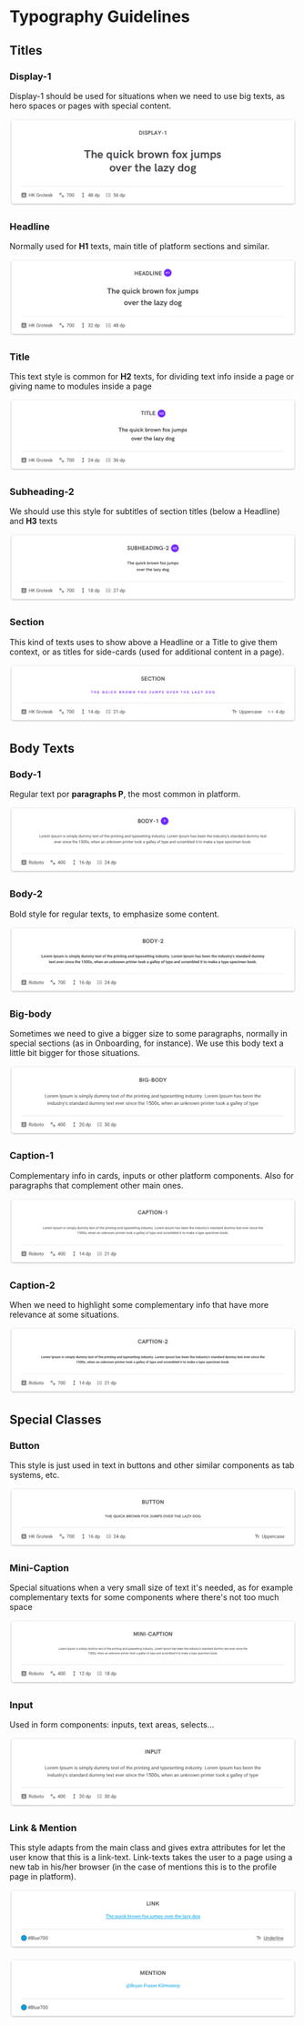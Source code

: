 # Typography Guidelines

## Titles

### Display-1

Display-1 should be used for situations when we need to use big texts, as hero spaces or pages with special content.

![display-1](https://github.com/joseserranoexo/exo-design-system/blob/master/projects/design-system-demo/src/assets/brand-guides/text-styles-jpg/01.png)

### Headline

Normally used for **H1** texts, main title of platform sections and similar.

![headline](https://github.com/joseserranoexo/exo-design-system/blob/master/projects/design-system-demo/src/assets/brand-guides/text-styles-jpg/02.png)

### Title

This text style is common for **H2** texts, for dividing text info inside a page or giving name to modules inside a page

![title](https://github.com/joseserranoexo/exo-design-system/blob/master/projects/design-system-demo/src/assets/brand-guides/text-styles-jpg/03.png)

### Subheading-2

We should use this style for subtitles of section titles (below a Headline) and **H3** texts

![subheading-2](https://github.com/joseserranoexo/exo-design-system/blob/master/projects/design-system-demo/src/assets/brand-guides/text-styles-jpg/04.png)

### Section

This kind of texts uses to show above a Headline or a Title to give them context, or as titles for side-cards (used for additional content in a page).

![section](https://github.com/joseserranoexo/exo-design-system/blob/master/projects/design-system-demo/src/assets/brand-guides/text-styles-jpg/05.png)

## Body Texts

### Body-1

Regular text por **paragraphs P**, the most common in platform.

![body-1](https://github.com/joseserranoexo/exo-design-system/blob/master/projects/design-system-demo/src/assets/brand-guides/text-styles-jpg/06.png)

### Body-2

Bold style for regular texts, to emphasize some content.

![body-2](https://github.com/joseserranoexo/exo-design-system/blob/master/projects/design-system-demo/src/assets/brand-guides/text-styles-jpg/07.png)

### Big-body

Sometimes we need to give a bigger size to some paragraphs, normally in special sections (as in Onboarding, for instance). We use this body text a little bit bigger for those situations.

![big-body](https://github.com/joseserranoexo/exo-design-system/blob/master/projects/design-system-demo/src/assets/brand-guides/text-styles-jpg/08.png)

### Caption-1

Complementary info in cards, inputs or other platform components. Also for paragraphs that complement other main ones.

![caption-1](https://github.com/joseserranoexo/exo-design-system/blob/master/projects/design-system-demo/src/assets/brand-guides/text-styles-jpg/09.png)

### Caption-2

When we need to highlight some complementary info that have more relevance at some situations.

![caption-2](https://github.com/joseserranoexo/exo-design-system/blob/master/projects/design-system-demo/src/assets/brand-guides/text-styles-jpg/10.png)

## Special Classes

### Button

This style is just used in text in buttons and other similar components as tab systems, etc.

![button](https://github.com/joseserranoexo/exo-design-system/blob/master/projects/design-system-demo/src/assets/brand-guides/text-styles-jpg/11.png)

### Mini-Caption

Special situations when a very small size of text it's needed, as for example complementary texts for some components where there's not too much space

![mini-caption](https://github.com/joseserranoexo/exo-design-system/blob/master/projects/design-system-demo/src/assets/brand-guides/text-styles-jpg/12.png)

### Input

Used in form components: inputs, text areas, selects...

![input](https://github.com/joseserranoexo/exo-design-system/blob/master/projects/design-system-demo/src/assets/brand-guides/text-styles-jpg/13.png)

### Link & Mention

This style adapts from the main class and gives extra attributes for let the user know that this is a link-text. Link-texts takes the user to a page using a new tab in his/her browser (in the case of mentions this is to the profile page in platform).

![link](https://github.com/joseserranoexo/exo-design-system/blob/master/projects/design-system-demo/src/assets/brand-guides/text-styles-jpg/14.png)

![headline](https://github.com/joseserranoexo/exo-design-system/blob/master/projects/design-system-demo/src/assets/brand-guides/text-styles-jpg/15.png)
